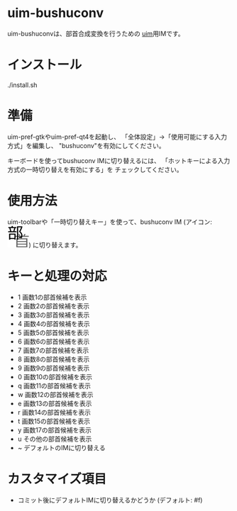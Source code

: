 uim-bushuconv
=============

uim-bushuconvは、部首合成変換を行うための
[uim](http://code.google.com/p/uim/)用IMです。

インストール
============

./install.sh

準備
====

uim-pref-gtkやuim-pref-qt4を起動し、
「全体設定」→「使用可能にする入力方式」を編集し、
"bushuconv"を有効にしてください。

キーボードを使ってbushuconv IMに切り替えるには、
「ホットキーによる入力方式の一時切り替えを有効にする」を
チェックしてください。

使用方法
========

uim-toolbarや「一時切り替えキー」を使って、bushuconv IM
(アイコン: ![アイコン](https://github.com/deton/uim-bushuconv/raw/master/pixmaps/bushuconv.png))
に切り替えます。


キーと処理の対応
================

* 1    画数1の部首候補を表示
* 2    画数2の部首候補を表示
* 3    画数3の部首候補を表示
* 4    画数4の部首候補を表示
* 5    画数5の部首候補を表示
* 6    画数6の部首候補を表示
* 7    画数7の部首候補を表示
* 8    画数8の部首候補を表示
* 9    画数9の部首候補を表示
* 0    画数10の部首候補を表示
* q    画数11の部首候補を表示
* w    画数12の部首候補を表示
* e    画数13の部首候補を表示
* r    画数14の部首候補を表示
* t    画数15の部首候補を表示
* y    画数17の部首候補を表示
* u    その他の部首候補を表示
* ~      デフォルトのIMに切り替える

カスタマイズ項目
================

* コミット後にデフォルトIMに切り替えるかどうか (デフォルト: #f)
